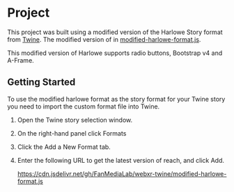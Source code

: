 # Project


This project was built using a modified version of the Harlowe Story format from [Twine](https://twinery.org/). The modified version of in [modified-harlowe-format.js](modified-harlowe-format.js).

This modified version of Harlowe supports radio buttons, Bootstrap v4 and A-Frame.

## Getting Started

To use the modified harlowe format as the story format for your Twine story you need to import the custom format file into Twine.

1. Open the Twine story selection window.

2. On the right-hand panel click Formats

3. Click the Add a New Format tab.

4. Enter the following URL to get the latest version of reach, and click Add.

    https://cdn.jsdelivr.net/gh/FanMediaLab/webxr-twine/modified-harlowe-format.js

